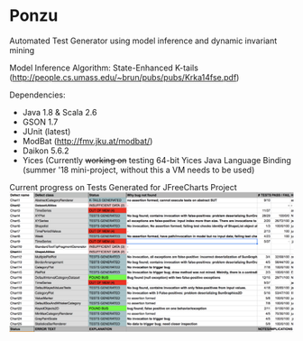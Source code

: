 # Ponzu
Automated Test Generator using model inference and dynamic invariant mining

Model Inference Algorithm: State-Enhanced K-tails (http://people.cs.umass.edu/~brun/pubs/pubs/Krka14fse.pdf)

Dependencies:

  - Java 1.8 & Scala 2.6
  - GSON 1.7
  - JUnit (latest)
  - ModBat (http://fmv.jku.at/modbat/)
  - Daikon 5.6.2
  - Yices (Currently ~~working on~~ testing 64-bit Yices Java Language Binding (summer '18 mini-project, without this a VM needs to be used)
 
 Current progress on Tests Generated for JFreeCharts Project
![alt text](https://raw.githubusercontent.com/nsimsiri/ponzu/master/status.png)


